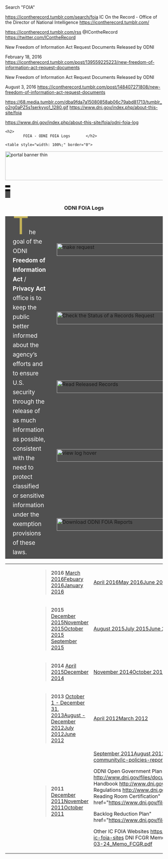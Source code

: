 
Search "FOIA"

https://icontherecord.tumblr.com/search/foia
IC On the Record - Office of the Director of National Intelligence
https://icontherecord.tumblr.com/

https://icontherecord.tumblr.com/rss
@IContheRecord
https://twitter.com/IContheRecord

New Freedom of Information Act Request Documents Released by ODNI

February 18, 2016
https://icontherecord.tumblr.com/post/139559225223/new-freedom-of-information-act-request-documents


New Freedom of Information Act Request Documents Released by ODNI

August 3, 2016
https://icontherecord.tumblr.com/post/148407271808/new-freedom-of-information-act-request-documents


https://68.media.tumblr.com/dba9fda7a15080858ab06c79abd81713/tumblr_o2rg0aPZ5s1serkyyo1_1280.gif
https://www.dni.gov/index.php/about-this-site/foia



https://www.dni.gov/index.php/about-this-site/foia/odni-foia-log

<div class="item-page">

	<h2>
			FOIA - ODNI FOIA Logs		</h2>
<div class="icons-align">



</div>





	<table style="width: 100%;" border="0">
<tbody>
<tr>
<td height="2" bgcolor="#000000"></td>
</tr>
</tbody>
</table>
<a href="/index.php/about-this-site/foia"><img src="/files/images/foia/portal_banner_thin.png" alt="portal banner thin" width="850" height="92"></a>
<table style="width: 100%;" border="0">
<tbody>
<tr>
<td height="2" bgcolor="#000000"></td>
</tr>
<tr>
<td height="5" bgcolor="#ffffff"></td>
</tr>
<tr>
<td height="2" bgcolor="#000000"></td>
</tr>
<tr>
<td height="20" bgcolor="#505050 "></td>
</tr>
</tbody>
</table>
<table style="width: 100%;" border="0" bgcolor="#505050 ">
<tbody>
<tr>
<td rowspan="10" width="5%" bgcolor="#505050 "></td>
<td rowspan="10" bgcolor="#505050 "><span style="float: left; color: #c5b358; font-size: 80px; line-height: 30px; padding-top: 10px; padding-bottom: 0px; padding-right: 3px; padding-left: 0px;">T<span style="color: #ffffff; font-size: 14pt;">he goal of the ODNI <strong>Freedom of Information Act</strong> / <strong>Privacy Act</strong> office is to keep the public better informed about the agency’s efforts and to ensure U.S. security through the release of as much information as possible, consistent with the need to protect classified or sensitive information under the exemption provisions of these laws.</td>
<td rowspan="10" width="5%" bgcolor="#505050 "></td>
</tr>
<tr><td><a href="/index.php/about-this-site/foia/make-a-records-request"><img onmouseover="this.src='/files/images/foia/buttons/make_request_hover.png';" onmouseout="this.src='/files/images/foia/buttons/make_request.png';" src="/files/images/foia/buttons/make_request.png" alt="make request" width="420" height="40"></a></td>
</tr>
<tr>
<td height="5" bgcolor="#505050 "></td>
</tr>
<tr><td><a href="/index.php/about-this-site/foia/foia-checking-the-status-of-a-request"><img onmouseover="this.src='/files/images/foia/buttons/check_status_hover.png';" onmouseout="this.src='/files/images/foia/buttons/check_status.png';" src="/files/images/foia/buttons/check_status.png" alt="Check the Status of a Records Request" width="420" height="40"></a></td>
</tr>
<tr>
<td height="5" bgcolor="#505050 "></td>
</tr>
<tr><td><a href="/index.php/about-this-site/foia/read-released-records"><img onmouseover="this.src='/files/images/foia/buttons/read_hover.png';" onmouseout="this.src='/files/images/foia/buttons/read.png';" src="/files/images/foia/buttons/read.png" alt="Read Released Records" width="420" height="40"></a></td>
</tr>
<tr>
<td height="5" bgcolor="#505050 "></td>
</tr>
<tr><td><a href="/index.php/about-this-site/foia/odni-foia-log"><img onmouseover="this.src='/files/images/foia/buttons/view_log_hover.png';" onmouseout="this.src='/files/images/foia/buttons/view_log_hover.png';" src="/files/images/foia/buttons/view_log_hover.png" alt="view log hover" width="420" height="40"></a></td>
</tr>
<tr>
<td height="5" bgcolor="#505050 "></td>
</tr>
<tr><td><a href="/index.php/about-this-site/foia/odni-foia-reports"><img onmouseover="this.src='/files/images/foia/buttons/download_reports_hover.png';" onmouseout="this.src='/files/images/foia/buttons/download_reports.png';" src="/files/images/foia/buttons/download_reports.png" alt="Download ODNI FOIA Reports" width="420" height="40"></a></td>
</tr>



<h3 style="text-align: center;">ODNI FOIA Logs</h3>
<table>
<tbody>
<tr>
<td width="72">&nbsp;&nbsp;&nbsp;&nbsp;&nbsp;&nbsp;&nbsp;&nbsp;&nbsp;&nbsp;&nbsp;&nbsp;&nbsp;&nbsp;&nbsp;&nbsp;&nbsp;&nbsp;</td>
<td width="265">
<blockquote>
<strong> 2016 </strong>
<a title="March 2016" href="https://www.dni.gov/files/documents/FOIA/March%202016%20FOIA%20Log.pdf">March 2016</a><a title="March 2016" href="https://www.dni.gov/files/documents/FOIA/February%202016%20FOIA%20Log.pdf"></a><a title="January 2016" href="https://www.dni.gov/files/documents/FOIA/February%202016%20FOIA%20Log.pdf">Febuary 2016</a><a title="January 2016" href="https://www.dni.gov/files/documents/FOIA/January%202016%20FOIA%20Log.pdf">January 2016</a></blockquote></td><td><a href="https://www.dni.gov/files/documents/FOIA/April%202016%20FOIA%20Log.pdf">April 2016</a><a href="https://www.dni.gov/files/documents/FOIA/May%202016%20FOIA%20Log.pdf">May 2016</a><a href="https://www.dni.gov/files/documents/FOIA/June%202016%20FOIA%20Log.pdf">June 2016</a></td><td><a href="https://www.dni.gov/files/documents/FOIA/July%202016%20FOIA%20Log.pdf">July 2016</a><a href="https://www.dni.gov/files/documents/FOIA/August%202016%20FOIA%20Log.pdf">August 2016</a><a href="https://www.dni.gov/files/documents/FOIA/September%202016%20FOIA%20Log.pdf">September 2016</a></td></tr>
<tr><td></td><td><blockquote><strong>2015</strong>
<a title="December 2015" href="https://www.dni.gov/files/documents/FOIA/December%202015%20FOIA%20Log.pdf">December 2015</a><a title="November 2015" href="https://www.dni.gov/files/documents/FOIA/November%202015%20FOIA%20Log.pdf">November 2015</a><a title="October 2015" href="https://www.dni.gov/files/documents/FOIA/October2015FOIA.pdf">October 2015 </a><a title="September 2015" href="https://www.dni.gov/files/documents/FOIA/September%202015%20FOIA%20Log.pdf">September 2015</a></blockquote></td><td><a title="August 2015" href="https://www.dni.gov/files/documents/FOIA/August%202015%20FOIA%20Log.pdf">August 2015</a><a title="July 2015" href="https://www.dni.gov/files/documents/FOIA/July%202015%20FOIA%20Log.pdf">July 2015</a><a title="June 2015 FOIA log" href="https://www.dni.gov/files/documents/FOIA/June%202015%20FOIA%20Log.pdf">June 2015</a><a title="May 2015 FOIA log" href="https://www.dni.gov/files/documents/FOIA/May%202015%20FOIA%20Log.pdf">May 2015</a></td><td><a title="April 2015 FOIA log" href="https://www.dni.gov/files/documents/FOIA/April%202015%20FOIA%20Log.pdf">April 2015</a><a title="March 2015 FOIA log" href="https://www.dni.gov/files/documents/FOIA/March%202015%20FOIA%20Log.pdf">March 2015</a><a title="February 2015 FOIA log" href="https://www.dni.gov/files/documents/FOIA/February%202015.pdf">February 2015</a><a title="January 2015 FOIA log" href="https://www.dni.gov/files/documents/FOIA/FOIA_January%202015_FY%202015.pdf">January 2015</a></td></tr>
<tr><td></td><td><blockquote><strong>2014</strong>
<a title="April 2015 FOIA log" href="https://www.dni.gov/files/documents/FOIA/April%202015%20FOIA%20Log.pdf">April 2015</a><a title="December 2014 FOIA log" href="https://www.dni.gov/files/documents/FOIA/Dec%202014%20FOIA%20Log.pdf">December 2014</a></blockquote></td><td><a title="November 2014 FOIA log" href="https://www.dni.gov/files/documents/FOIA/Nov%202014%20FOIA%20Log.pdf">November 2014</a><a title="October 2014 FOIA log" href="https://www.dni.gov/files/documents/FOIA/Oct%202014%20FOIA%20Log.pdf">October 2014</a></td><td><a title="Oct13 - Sep 14 FOIA log" href="https://www.dni.gov/files/documents/FOIA/FY%202014%20FOIA%20Log.pdf">October 2013 - Sepember 2014</a> FY14</td></tr>
<tr><td></td><td><blockquote><strong>2013</strong>
<a title="Oct. 1 - Dec. 31, 2013" href="https://www.dni.gov/files/documents/FOIA/FOIA%20Log_Oct_Dec2013.pdf">October 1 - December 31, 2013</a><a href="https://www.dni.gov/files/documents/FOIA/FY%202013%20FOIA%20log.pdf>October 2012 - Sepember&nbsp; 2013</a></blockquote></td><td></td><td></td></tr>
<tr><td></td><td><blockquote><strong>2012</strong>
<a href="https://www.dni.gov/files/documents/FOIA/ODNI_FOIA_LOG_AUG-DEC_2012.pdf">August - December 2012</a><a href="https://www.dni.gov/files/documents/FOIA/17%20ODNI%20FOIA%20Log%20July%202012.pdf">July 2012</a><a href="https://www.dni.gov/files/documents/FOIA/16%20ODNI%20FOIA%20Log%20June%202012.pdf">June 2012</a></blockquote></td><td><a title="May 2012" href="https://www.dni.gov/files/documents/FOIA/odni%20foia%20log%20may%202012.pdf>May 2012</a><a href="https://www.dni.gov/files/documents/FOIA/14%20ODNI%20FOIA%20Log%20April%202012.pdf">April 2012</a><a href="https://www.dni.gov/files/documents/FOIA/13%20ODNI%20FOIA%20Log%20March%202012.pdf">March 2012</a></td><td><a href="https://www.dni.gov/files/documents/FOIA/12%20ODNI%20FOIA%20Log%20February%202012.pdf">February 2012</a><a href="https://www.dni.gov/files/documents/FOIA/11%20ODNI%20FOIA%20Log%20January%202012.pdf">January 2012</a></td></tr>
<tr><td></td><td><blockquote><strong>2011</strong>
<a href="https://www.dni.gov/files/documents/FOIA/10%20ODNI%20FOIA%20Log%20December%202011.pdf">December 2011</a><a href="https://www.dni.gov/files/documents/FOIA/9%20ODNI%20FOIA%20Log%20November%202011.pdf">November 2011</a><a href="https://www.dni.gov/files/documents/FOIA/8%20ODNI%20FOIA%20Log%20October%202011.pdf">October 2011</a></blockquote></td><td><a href="https://www.dni.gov/files/documents/FOIA/7%20ODNI%20FOIA%20Log%20September%202011.pdf">September</a><a href="https://www.dni.gov/files/documents/FOIA/7%20ODNI%20FOIA%20Log%20September%202011.pdf"> 2011</a><a href="https://www.dni.gov/files/documents/FOIA/6%20ODNI%20FOIA%20Log%20August%202011.pdf">August 2011</a><a title="July 2011" href="https://www.dni.gov/files/documents/FOIA/odni%20foia%20log%20july%202011.pdf>July 2011</a></td><td><a title="June 2011" href="https://www.dni.gov/files/documents/FOIA/odni%20foia%20log%20june%202011.pdf>June 2011</a><a title="May 2011" href="https://www.dni.gov/files/documents/FOIA/odni%20foia%20log%20may%202011.pdf>May 2011</a><a title="April 2011" href="https://www.dni.gov/files/documents/FOIA/odni%20foia%20log%20april%202011.pdf>April 2011</a></td></tr>
<tr><td></td><td><blockquote><strong>2006-2011</strong>
<a title="ODNI FOIA Log" href="https://www.dni.gov/files/documents/FOIA/ODNI_FOIA_Log_2006_March_2011.pdf>2006-3/2011</a></blockquote></td><td></td><td></td>
</tr>
</tbody>
</table>



FOIA RESOURCES:

ODNI Electronic Reading Room
http://www.dni.gov/index.php/intelligence-community/ic-policies-reports

ODNI Open Government Plan
http://www.dni.gov/files/documents/FOIA/ODNI_Open_Gov_Plan.pdf
ODNI FOIA Handbook
http://www.dni.gov/files/documents/FOIA/odni_foia_handbook.pdf
FOIA Regulations
http://www.dni.gov/files/documents/FOIA/foia%20regs.pdf
ODNI FOIA Reading Room Certification" href="https://www.dni.gov/files/documents/FOIA/ofr.pdf

Backlog Reduction Plan" href="https://www.dni.gov/files/documents/FOIA/backlog%20reduction%20plan.pdf

Other IC FOIA Websites
https://www.dni.gov/index.php/about-this-site/foia/other-ic-foia-sites
DNI FCGR Memo
https://www.dni.gov/files/documents/FOIA/2016-03-24_Memo_FCGR.pdf
